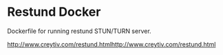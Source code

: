 # Restund Docker
Dockerfile for running restund STUN/TURN server.

http://www.creytiv.com/restund.htmlhttp://www.creytiv.com/restund.html
